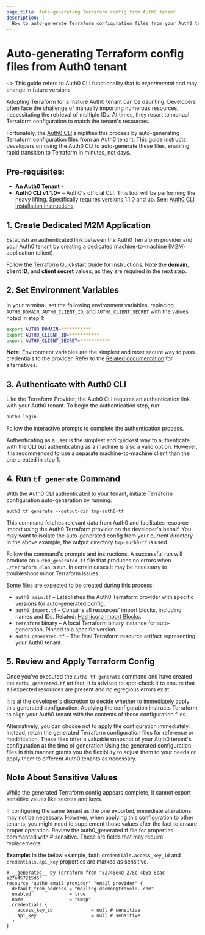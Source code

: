 ```yaml
---
page_title: Auto-generating Terraform config from Auth0 tenant
description: |-
  How to auto-generate Terraform configuration files from your Auth0 tenant
---
```


# Auto-generating Terraform config files from Auth0 tenant

~> This guide refers to Auth0 CLI functionality that is _experimental_ and may change in future versions

Adopting Terraform for a mature Auth0 tenant can be daunting. Developers often face the challenge of manually importing numerous resources, necessitating the retrieval of multiple IDs. At times, they resort to manual Terraform configuration to match the tenant's resources.

Fortunately, the [Auth0 CLI](https://auth0.github.io/auth0-cli/) simplifies this process by auto-generating Terraform configuration files from an Auth0 tenant. This guide instructs developers on using the Auth0 CLI to auto-generate these files, enabling rapid transition to Terraform in minutes, not days.

## Pre-requisites:

- **An Auth0 Tenant** -
- **Auth0 CLI v1.1.0+** – Auth0's official CLI. This tool will be performing the heavy lifting. Specifically requires versions 1.1.0 and up. See: [Auth0 CLI installation instructions](https://auth0.github.io/auth0-cli/).

## 1. Create Dedicated M2M Application

Establish an authenticated link between the Auth0 Terraform provider and your Auth0 tenant by creating a dedicated machine-to-machine (M2M) application (client).

Follow the [Terraform Quickstart Guide](https://registry.terraform.io/providers/auth0/auth0/latest/docs/guides/quickstart#create-a-machine-to-machine-application) for instructions. Note the **domain**, **client ID**, and **client secret** values, as they are required in the next step.

## 2. Set Environment Variables

In your terminal, set the following environment variables, replacing `AUTH0_DOMAIN`, `AUTH0_CLIENT_ID`, and `AUTH0_CLIENT_SECRET` with the values noted in step 1:

```sh
export AUTH0_DOMAIN=***********
export AUTH0_CLIENT_ID=***********
export AUTH0_CLIENT_SECRET=***********
```

**Note:** Environment variables are the simplest and most secure way to pass credentials to the provider. Refer to the [Related documentation](https://registry.terraform.io/providers/auth0/auth0/latest/docs#example-usage) for alternatives.

## 3. Authenticate with Auth0 CLI

Like the Terraform Provider, the Auth0 CLI requires an authentication link with your Auth0 tenant. To begin the authentication step, run:

```sh
auth0 login
```

Follow the interactive prompts to complete the authentication process.

Authenticating as a user is the simplest and quickest way to authenticate with the CLI but authenticating as a machine is also a valid option. However, it is recommended to use a separate machine-to-machine client than the one created in step 1.

## 4. Run `tf generate` Command

With the Auth0 CLI authenticated to your tenant, initiate Terraform configuration auto-generation by running:

```
auth0 tf generate --output-dir tmp-auth0-tf
```

This command fetches relevant data from Auth0 and facilitates resource import using the Auth0 Terraform provider on the developer's behalf. You may want to isolate the auto-generated config from your current directory. In the above example, the output directory `tmp-auth0-tf` is used.

Follow the command's prompts and instructions. A successful run will produce an `auth0_generated.tf` file that produces no errors when `./terraform plan` is run. In certain cases it may be necessary to troubleshoot minor Terraform issues.

Some files are expected to be created during this process:

- `auth0_main.tf` – Establishes the Auth0 Terraform provider with specific versions for auto-generated config.
- `auth0_import.tf` – Contains all resources' import blocks, including names and IDs. Related: [Hashicorp Import Blocks](https://developer.hashicorp.com/terraform/language/import).
- `terraform` binary – A local Terraform binary instance for auto-generation. Pinned to a specific version.
- `auth0_generated.tf` – The final Terraform resource artifact representing your Auth0 tenant.

## 5. Review and Apply Terraform Config

Once you've executed the `auth0 tf generate` command and have created the `auth0_generated.tf` artifact, it is advised to spot-check it to ensure that all expected resources are present and no egregious errors exist.

It is at the developer's discretion to decide whether to immediately apply this generated configuration. Applying the configuration instructs Terraform to align your Auth0 tenant with the contents of these configuration files.

Alternatively, you can choose not to apply the configuration immediately. Instead, retain the generated Terraform configuration files for reference or modification. These files offer a valuable snapshot of your Auth0 tenant's configuration at the time of generation.Using the generated configuration files in this manner grants you the flexibility to adjust them to your needs or apply them to different Auth0 tenants as necessary.

## Note About Sensitive Values

While the generated Terraform config appears complete, it cannot export sensitive values like secrets and keys.

If configuring the same tenant as the one exported, immediate alterations may not be necessary. However, when applying this configuration to other tenants, you might need to supplement those values after the fact to ensure proper operation. Review the auth0_generated.tf file for properties commented with # sensitive. These are fields that may require replacements.

**Example:**
In the below example, both `credentials.access_key_id` and `credentials.api_key` properties are marked as sensitive.

```hcl
# __generated__ by Terraform from "52745e4d-278c-4b6b-8cac-a27e457215d6"
resource "auth0_email_provider" "email_provider" {
  default_from_address = "mailing-daemon@travel0..com"
  enabled              = true
  name                 = "smtp"
  credentials {
    access_key_id              = null # sensitive
    api_key                    = null # sensitive
  }
}
```
